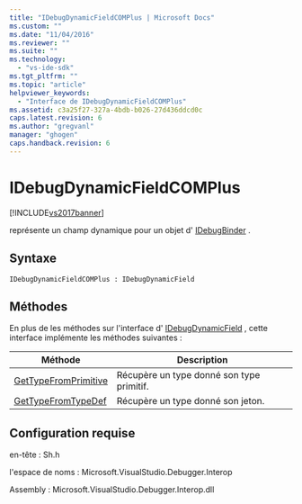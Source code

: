 ```yaml
---
title: "IDebugDynamicFieldCOMPlus | Microsoft Docs"
ms.custom: ""
ms.date: "11/04/2016"
ms.reviewer: ""
ms.suite: ""
ms.technology: 
  - "vs-ide-sdk"
ms.tgt_pltfrm: ""
ms.topic: "article"
helpviewer_keywords: 
  - "Interface de IDebugDynamicFieldCOMPlus"
ms.assetid: c3a25f27-327a-4bdb-b026-27d436ddcd0c
caps.latest.revision: 6
ms.author: "gregvanl"
manager: "ghogen"
caps.handback.revision: 6
---
```

# IDebugDynamicFieldCOMPlus
[!INCLUDE[vs2017banner](../../../code-quality/includes/vs2017banner.md)]

représente un champ dynamique pour un objet d' [IDebugBinder](../../../extensibility/debugger/reference/idebugbinder.md) .  
  
## Syntaxe  
  
```  
IDebugDynamicFieldCOMPlus : IDebugDynamicField  
```  
  
## Méthodes  
 En plus de les méthodes sur l'interface d' [IDebugDynamicField](../../../extensibility/debugger/reference/idebugdynamicfield.md) , cette interface implémente les méthodes suivantes :  
  
|Méthode|Description|  
|-------------|-----------------|  
|[GetTypeFromPrimitive](../../../extensibility/debugger/reference/idebugdynamicfieldcomplus-gettypefromprimitive.md)|Récupère un type donné son type primitif.|  
|[GetTypeFromTypeDef](../../../extensibility/debugger/reference/idebugdynamicfieldcomplus-gettypefromtypedef.md)|Récupère un type donné son jeton.|  
  
## Configuration requise  
 en\-tête : Sh.h  
  
 l'espace de noms : Microsoft.VisualStudio.Debugger.Interop  
  
 Assembly : Microsoft.VisualStudio.Debugger.Interop.dll